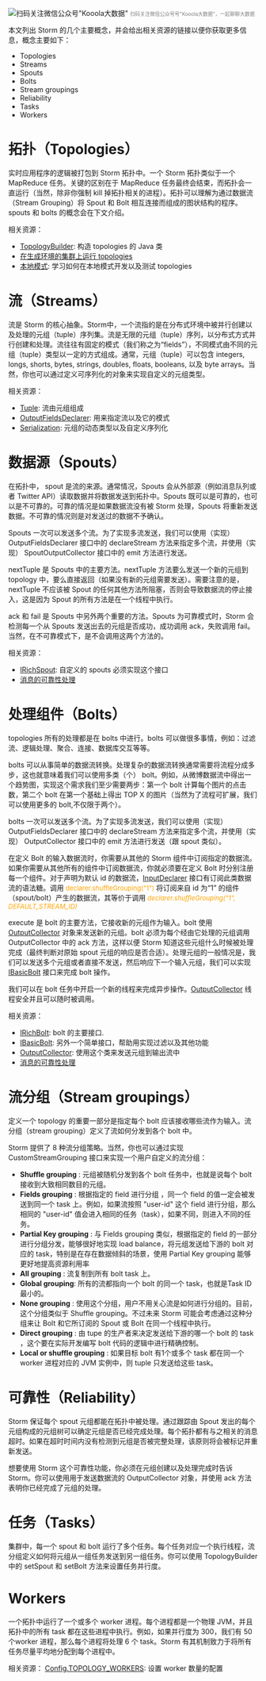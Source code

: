 
![扫码关注微信公众号"Kooola大数据"][14]
<font color=grey size=1 >扫码关注微信公众号号"Kooola大数据"，一起聊聊大数据</font>

本文列出 Storm 的几个主要概念，并会给出相关资源的链接以便你获取更多信息，概念主要如下：
* Topologies
* Streams
* Spouts
* Bolts
* Stream groupings
* Reliability
* Tasks
* Workers



# 拓扑（Topologies）
实时应用程序的逻辑被打包到 Storm 拓扑中。一个 Storm 拓扑类似于一个 MapReduce 任务。关键的区别在于 MapReduce 任务最终会结束，而拓扑会一直运行（当然，除非你强制 kill 掉拓扑相关的进程）。拓扑可以理解为通过数据流（Stream Grouping）将 Spout 和 Bolt 相互连接而组成的图状结构的程序。spouts 和 bolts 的概念会在下文介绍。

相关资源：
* [TopologyBuilder][1]: 构造 topologies 的 Java 类
* [在生成环境的集群上运行 topologies][2]
* [本地模式][3]: 学习如何在本地模式开发以及测试 topologies

# 流（Streams）
流是 Storm 的核心抽象。Storm中，一个流指的是在分布式环境中被并行创建以及处理的元组（tuple）序列集。流是无限的元组（tuple）序列，以分布式方式并行创建和处理。流往往有固定的模式（我们称之为“fields”），不同模式由不同的元组（tuple）类型以一定的方式组成。通常，元组（tuple）可以包含 integers, longs, shorts, bytes, strings, doubles, floats, booleans, 以及 byte arrays。当然，你也可以通过定义可序列化的对象来实现自定义的元组类型。

相关资源：
* [Tuple][4]: 流由元组组成
* [OutputFieldsDeclarer][5]: 用来指定流以及它的模式
* [Serialization][6]: 元组的动态类型以及自定义序列化

# 数据源（Spouts）
在拓扑中， spout 是流的来源。通常情况，Spouts 会从外部源（例如消息队列或者 Twitter API）读取数据并将数据发送到拓扑中。Spouts 既可以是可靠的，也可以是不可靠的。可靠的情况是如果数据流没有被 Storm 处理，Spouts 将重新发送数据。不可靠的情况则是对发送过的数据不予确认。

Spouts 一次可以发送多个流。为了实现多流发送，我们可以使用（实现）  OutputFieldsDeclarer 接口中的 declareStream 方法来指定多个流，并使用（实现）  SpoutOutputCollector 接口中的 emit 方法进行发送。

nextTuple 是 Spouts 中的主要方法。nextTuple 方法要么发送一个新的元组到 topology 中，要么直接返回（如果没有新的元组需要发送）。需要注意的是，nextTuple 不应该被 Spout 的任何其他方法所阻塞，否则会导致数据流的停止接入，这是因为 Spout 的所有方法是在一个线程中执行。

ack 和 fail 是 Spouts 中另外两个重要的方法。Spouts 为可靠模式时，Storm 会检测每一个从 Spouts 发送出去的元组是否成功，成功调用 ack，失败调用 fail。当然，在不可靠模式下，是不会调用这两个方法的。

相关资源：
* [IRichSpout][7]: 自定义的 spouts 必须实现这个接口
* [消息的可靠性处理][8]

# 处理组件（Bolts）
topologies 所有的处理都是在 bolts 中进行。bolts 可以做很多事情，例如：过滤流、逻辑处理、聚合、连接、数据库交互等等。

bolts 可以从事简单的数据流转换。处理复杂的数据流转换通常需要将流程分成多步，这也就意味着我们可以使用多类（个） bolt。例如，从微博数据流中得出一个趋势图，实现这个需求我们至少需要两步：第一个 bolt 计算每个图片的点击数，第二个 bolt 在第一个基础上得出 TOP X 的图片（当然为了流程可扩展，我们可以使用更多的 bolt,不仅限于两个）。

bolts 一次可以发送多个流。为了实现多流发送，我们可以使用（实现）  OutputFieldsDeclarer 接口中的 declareStream 方法来指定多个流，并使用（实现）  OutputCollector 接口中的 emit 方法进行发送（跟 spout 类似）。

在定义 Bolt 的输入数据流时，你需要从其他的 Storm 组件中订阅指定的数据流。如果你需要从其他所有的组件中订阅数据流，你就必须要在定义 Bolt 时分别注册每一个组件。对于声明为默认 id 的数据流，[InputDeclarer][9] 接口有订阅此类数据流的语法糖。调用 <font color=orange size=2 >declarer.shuffleGrouping("1") </font> 将订阅来自 id 为“1” 的组件（spout/bolt）产生的数据流，其等价于调用 <font color=orange size=2 >_declarer.shuffleGrouping("1", DEFAULT_STREAM_ID)_</font>

execute 是 bolt 的主要方法，它接收新的元组作为输入。bolt 使用 [OutputCollector][10] 对象来发送新的元组。bolt 必须为每个经由它处理的元组调用 OutputCollector 中的 ack 方法，这样以便 Storm 知道这些元组什么时候被处理完成（最终判断对原始 spout 元组的响应是否合适）。处理元组的一般情况是，我们可以发送多个元组或者直接不发送，然后响应下一个输入元组，我们可以实现 [IBasicBolt][11] 接口来完成 bolt 操作。

我们可以在 bolt 任务中开启一个新的线程来完成异步操作。[OutputCollector][12] 线程安全并且可以随时被调用。

相关资源：
* [IRichBolt][7]: bolt 的主要接口.
* [IBasicBolt][11]: 另外一个简单接口，帮助用实现过滤以及其他功能
* [OutputCollector][12]: 使用这个类来发送元组到输出流中
* [消息的可靠性处理][8]


# 流分组（Stream groupings）
定义一个 topology 的重要一部分是指定每个 bolt 应该接收哪些流作为输入。流分组（stream grouping）定义了流如何分发到各个 bolt 中。

Storm 提供了 8 种流分组策略。当然，你也可以通过实现 CustomStreamGrouping 接口来实现一个用户自定义的流分组：
* **Shuffle grouping** : 元组被随机分发到各个 bolt 任务中，也就是说每个 bolt 接收到大致相同数目的元组。
* **Fields grouping** : 根据指定的 field 进行分组 ，同一个 field 的值一定会被发送到同一个 task 上。例如，如果流按照 "user-id" 这个 field 进行分组，那么相同的 "user-id" 值会进入相同的任务（task），如果不同，则进入不同的任务。
* **Partial Key grouping** : 与 Fields grouping 类似，根据指定的 field 的一部分进行分组分发，能够很好地实现 load balance，将元组发送给下游的 bolt 对应的 task，特别是在存在数据倾斜的场景，使用 Partial Key grouping 能够更好地提高资源利用率
* **All grouping** : 流复制到所有 bolt task 上。
* **Global grouping**: 所有的流都指向一个 bolt 的同一个 task，也就是Task ID最小的。
* **None grouping** : 使用这个分组，用户不用关心流是如何进行分组的。目前，这个分组类似于 Shuffle grouping。不过未来 Storm 可能会考虑通过这种分组来让 Bolt 和它所订阅的 Spout 或 Bolt 在同一个线程中执行。 
* **Direct grouping** : 由 tupe 的生产者来决定发送给下游的哪一个 bolt 的 task ，这个要在实际开发编写 bolt 代码的逻辑中进行精确控制。
* **Local or shuffle grouping** : 如果目标 bolt 有1个或多个 task 都在同一个 worker 进程对应的 JVM 实例中，则 tuple 只发送给这些 task。

# 可靠性（Reliability）
Storm 保证每个 spout 元组都能在拓扑中被处理。通过跟踪由 Spout 发出的每个元组构成的元组树可以确定元组是否已经完成处理。每个拓扑都有与之相关的消息超时。如果在超时时间内没有检测到元组是否被完整处理，该原则将会被标记并重新发送。

想要使用 Storm 这个可靠性功能，你必须在元组创建以及处理完成时告诉 Storm。你可以使用用于发送数据流的 OutputCollector  对象，并使用 ack 方法表明你已经完成了元组的处理。

# 任务（Tasks）
集群中，每一个 spout 和 bolt 运行了多个任务。每个任务对应一个执行线程，流分组定义如何将元组从一组任务发送到另一组任务。你可以使用 TopologyBuilder 中的 setSpout 和 setBolt 方法来设置任务并行度。

# Workers
一个拓扑中运行了一个或多个 worker 进程。每个进程都是一个物理 JVM，并且拓扑中的所有 task 都在这些进程中执行。例如，如果并行度为 300，我们有 50 个worker 进程，那么每个进程将处理 6 个 task。Storm 有其机制致力于将所有任务尽量平均地分配到每个进程中。

相关资源：
[Config.TOPOLOGY_WORKERS][13]: 设置 worker 数量的配置

[1]: http://storm.apache.org/releases/1.0.6/javadocs/org/apache/storm/topology/TopologyBuilder.html
[2]: http://storm.apache.org/releases/1.0.6/Running-topologies-on-a-production-cluster.html
[3]: http://storm.apache.org/releases/1.0.6/Local-mode.html
[4]: http://storm.apache.org/releases/1.0.6/javadocs/org/apache/storm/tuple/Tuple.html
[5]: http://storm.apache.org/releases/1.0.6/javadocs/org/apache/storm/topology/OutputFieldsDeclarer.html
[6]: http://storm.apache.org/releases/1.0.6/Serialization.html
[7]: http://storm.apache.org/releases/1.0.6/javadocs/org/apache/storm/topology/IRichSpout.html
[8]: http://storm.apache.org/releases/1.0.6/Guaranteeing-message-processing.html
[9]: http://storm.apache.org/releases/1.0.6/javadocs/org/apache/storm/topology/InputDeclarer.html
[10]: http://storm.apache.org/releases/1.0.6/javadocs/org/apache/storm/task/OutputCollector.html
[11]: http://storm.apache.org/releases/1.0.6/javadocs/org/apache/storm/topology/IBasicBolt.html
[12]: http://storm.apache.org/releases/1.0.6/javadocs/org/apache/storm/task/OutputCollector.html
[13]: http://storm.apache.org/releases/1.0.6/javadocs/org/apache/storm/Config.html#TOPOLOGY_WORKERS
[14]: https://www.kooola.com/upload/2018/10/ofjvdo746uj67pmdue0iho59c5.png


